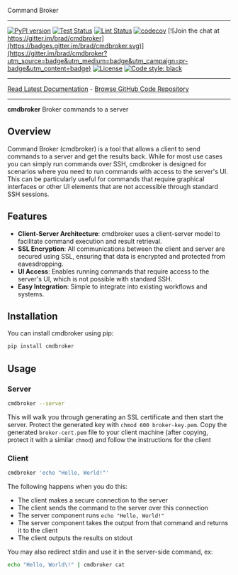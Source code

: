 Command Broker
_________________

[![PyPI version](https://badge.fury.io/py/cmdbroker.svg)](http://badge.fury.io/py/cmdbroker)
[![Test Status](https://github.com/brad/cmdbroker/workflows/Test/badge.svg?branch=develop)](https://github.com/brad/cmdbroker/actions?query=workflow%3ATest)
[![Lint Status](https://github.com/brad/cmdbroker/workflows/Lint/badge.svg?branch=develop)](https://github.com/brad/cmdbroker/actions?query=workflow%3ALint)
[![codecov](https://codecov.io/gh/brad/cmdbroker/branch/main/graph/badge.svg)](https://codecov.io/gh/brad/cmdbroker)
[![Join the chat at https://gitter.im/brad/cmdbroker](https://badges.gitter.im/brad/cmdbroker.svg)](https://gitter.im/brad/cmdbroker?utm_source=badge&utm_medium=badge&utm_campaign=pr-badge&utm_content=badge)
[![License](https://img.shields.io/github/license/mashape/apistatus.svg)](https://pypi.python.org/pypi/cmdbroker/)
[![Code style: black](https://img.shields.io/badge/code%20style-black-000000.svg)](https://github.com/psf/black)
_________________

[Read Latest Documentation](https://brad.github.io/cmdbroker/) - [Browse GitHub Code Repository](https://github.com/brad/cmdbroker/)
_________________

**cmdbroker** Broker commands to a server

## Overview

Command Broker (cmdbroker) is a tool that allows a client to send commands to a server and get the results back. While for most use cases you can simply run commands over SSH, cmdbroker is designed for scenarios where you need to run commands with access to the server's UI. This can be particularly useful for commands that require graphical interfaces or other UI elements that are not accessible through standard SSH sessions.

## Features

- **Client-Server Architecture**: cmdbroker uses a client-server model to facilitate command execution and result retrieval.
- **SSL Encryption**: All communications between the client and server are secured using SSL, ensuring that data is encrypted and protected from eavesdropping.
- **UI Access**: Enables running commands that require access to the server's UI, which is not possible with standard SSH.
- **Easy Integration**: Simple to integrate into existing workflows and systems.

## Installation

You can install cmdbroker using pip:

```bash
pip install cmdbroker
```

## Usage

### Server

```bash
cmdbroker --server
```

This will walk you through generating an SSL certificate and then start the server. Protect the generated key with `chmod 600 broker-key.pem`. Copy the generated `broker-cert.pem` file to your client machine (after copying, protect it with a similar `chmod`) and follow the instructions for the client

### Client

```bash
cmdbroker 'echo "Hello, World!"'
```

The following happens when you do this:
- The client makes a secure connection to the server
- The client sends the command to the server over this connection
- The server component runs `echo "Hello, World!"`
- The server component takes the output from that command and returns it to the client
- The client outputs the results on stdout

You may also redirect stdin and use it in the server-side command, ex:

```bash
echo "Hello, World\!" | cmdbroker cat
```
